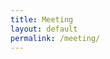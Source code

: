 ```yaml
---
title: Meeting
layout: default
permalink: /meeting/
---
```


<div id="jaas-container" style="height: 700px; width: 100%;"></div>
<script src="https://8x8.vc/external_api.js"></script>
<script src="/assets/jitsi.js"></script>


